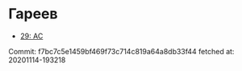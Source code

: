 # Гареев
- [29: AC](29.md)

Commit: f7bc7c5e1459bf469f73c714c819a64a8db33f44
 fetched at: 20201114-193218
